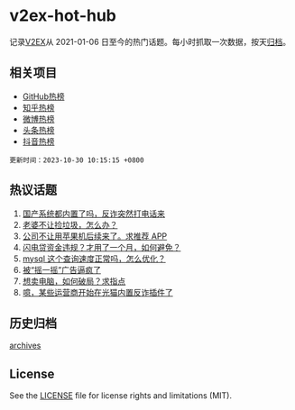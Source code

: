 # v2ex-hot-hub

 记录[V2EX](https://www.v2ex.com/)从 2021-01-06 日至今的热门话题。每小时抓取一次数据，按天[归档](archives)。
 
 ## 相关项目

- [GitHub热榜](https://github.com/it985/github-hot-hub)
- [知乎热榜](https://github.com/it985/zhihu-hot-hub)
- [微博热榜](https://github.com/it985/weibo-hot-hub)
- [头条热榜](https://github.com/it985/toutiao-hot-hub)
- [抖音热榜](https://github.com/it985/douyin-hot-hub)


 `更新时间：2023-10-30 10:15:15 +0800`

## 热议话题

1. [国产系统都内置了吗，反诈突然打电话来](https://www.v2ex.com/t/986489)
1. [老婆不让捡垃圾，怎么办？](https://www.v2ex.com/t/986475)
1. [公司不让用苹果机后续来了。求推荐 APP](https://www.v2ex.com/t/986506)
1. [闪电贷资金违规？才用了一个月，如何避免？](https://www.v2ex.com/t/986560)
1. [mysql 这个查询速度正常吗，怎么优化？](https://www.v2ex.com/t/986389)
1. [被“摇一摇”广告逼疯了](https://www.v2ex.com/t/986575)
1. [想卖电脑，如何破局？求指点](https://www.v2ex.com/t/986398)
1. [噫，某些运营商开始在光猫内置反诈插件了](https://www.v2ex.com/t/986550)

## 历史归档

[archives](archives)

## License

See the [LICENSE](LICENSE) file for license rights and limitations (MIT).
